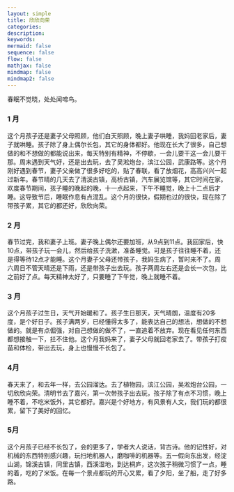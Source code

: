 ```yaml
---
layout: simple
title: 欣欣向荣
categories:
description:
keywords:
mermaid: false
sequence: false
flow: false
mathjax: false
mindmap: false
mindmap2: false
---
```


春眠不觉晓，处处闻啼鸟。

### 1 月

这个月孩子还是妻子父母照顾，他们白天照顾，晚上妻子哄睡，我妈回老家后，妻子就哄睡。孩子除了身上偶尔长包，其它的身体都好。他现在长大了很多，自己想做的和不想做的都能说出来，每天特别有精神，不停歇，一会儿要干这一会儿要干那。周末遇到天气好，还是出去玩，去了吴淞炮台，滨江公园，武康路等。这个月刚好遇到春节，妻子父亲做了很多好吃的，贴了春联，看了放烟花，高高兴兴一起过新年。春节晴的几天去了清溪古镇，高桥古镇，汽车展览馆等，其它时间在家。欢度春节期间，孩子睡的晚起的晚，十一点起来，下午不睡觉，晚上十二点后才睡。这导致节后，睡眠作息有点混乱。这个月的很快，假期也过的很快，现在除了带孩子累，其它的都还好，欣欣向荣。

### 2 月

春节过完，我和妻子上班。妻子晚上偶尔还要加班，从9点到11点。我回家后，快10点，带孩子玩一会儿，然后给孩子洗漱，准备睡觉。可是孩子往往睡不着，还是得等待12点才能睡。这个月妻子父母还带孩子，我妈生病了，暂时来不了。周六周日不管天晴还是下雨，还是带孩子出去玩。孩子两周左右还是会长一次包，比之前好了点。每天精神太好了，只要睡了下午觉，晚上就睡不着。

### 3 月

这个月孩子过生日，天气开始暖和了。孩子生日那天，天气晴朗，温度有20多度，是个好日子。孩子满两岁，已经懂得太多了，能表达自己的想法，想做的不想做的。就是有点倔强，对自己想做的做不了，一直追着不放弃。现在看见任何东西都想接触一下，拦不住他。这个月我妈来了，妻子父母就回老家去了。带孩子打疫苗和体检，带出去玩，身上也慢慢不长包了。

### 4月

春天来了，和去年一样，去公园溜达。去了植物园，滨江公园，吴淞炮台公园，一切欣欣向荣。清明节去了嘉兴，第一次带孩子出去玩，孩子除了有点不习惯，晚上睡不着，不吃米饭外，其它都好。嘉兴是个好地方，有风景有人文，我们玩的都很累，留下了美好的回忆。


### 5月

这个月孩子已经不长包了，会的更多了，学者大人说话，背古诗。他的记性好，对机械的东西特别感兴趣，玩扫地机器人，磨咖啡的机器等。五一假向东出发，经淀山湖，锦溪古镇，同里古镇，西溪湿地，到达桐庐，这次孩子稍微习惯了一点，睡的着，吃的了米饭。在每一个景点都玩的开心又累，看了夕阳，坐了船，走了好多路。